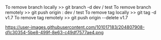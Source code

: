To remove branch locally >> git branch -d dev / test
To remove branch remotely >> git push origin : dev / test
To remove tag locally >> git tag -d v1.7
To remove tag remotely >> git push origin --delete v1.7


https://user-images.githubusercontent.com/101017183/204807908-d1c30354-5be8-499f-8e63-c49df7577ae4.png
